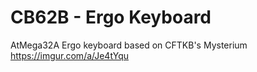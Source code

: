 # CB62B - Ergo Keyboard 
AtMega32A Ergo keyboard based on CFTKB's Mysterium
https://imgur.com/a/Je4tYqu
